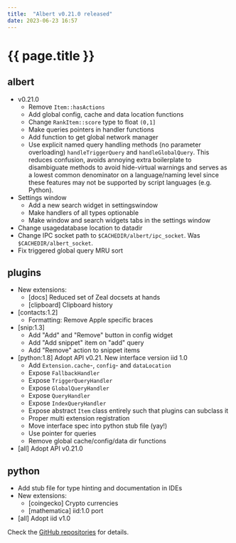 ```yaml
---
title:  "Albert v0.21.0 released"
date: 2023-06-23 16:57
---
```


# {{ page.title }}

## albert

* v0.21.0
  * Remove `Item::hasActions`
  * Add global config, cache and data location functions
  * Change `RankItem::score` type to float `(0,1]`
  * Make queries pointers in handler functions
  * Add function to get global network manager
  * Use explicit named query handling methods (no parameter overloading) `handleTriggerQuery` and `handleGlobalQuery`. This reduces confusion, avoids annoying extra boilerplate to disambiguate methods to avoid hide-virtual warnings and serves as a lowest common denominator on a language/naming level since these features may not be supported by script languages (e.g. Python).
* Settings window
  * Add a new search widget in settingswindow
  * Make handlers of all types optionable
  * Make window and search widgets tabs in the settings window
* Change usagedatabase location to datadir
* Change IPC socket path to `$CACHEDIR/albert/ipc_socket`. Was `$CACHEDIR/albert_socket`.
* Fix triggered global query MRU sort

## plugins

* New extensions:
  * [docs] Reduced set of Zeal docsets at hands
  * [clipboard] Clipboard history
* [contacts:1.2]
  * Formatting: Remove Apple specific braces
* [snip:1.3]
  * Add "Add" and "Remove" button in config widget
  * Add "Add snippet" item on "add" query
  * Add "Remove" action to snippet items
* [python:1.8] Adopt API v0.21. New interface version iid 1.0
  * Add `Extension.cache`-, `config`- and `dataLocation`
  * Expose `FallbackHandler`
  * Expose `TriggerQueryHandler`
  * Expose `GlobalQueryHandler`
  * Expose `QueryHandler`
  * Expose `IndexQueryHandler`
  * Expose abstract `Item` class entirely such that plugins can subclass it
  * Proper multi extension registration
  * Move interface spec into python stub file (yay!)
  * Use pointer for queries
  * Remove global cache/config/data dir functions
* [all] Adopt API v0.21.0

## python

* Add stub file for type hinting and documentation in IDEs
* New extensions:
  * [coingecko] Crypto currencies
  * [mathematica] iid:1.0 port
* [all] Adopt iid v1.0

Check the [GitHub repositories](https://github.com/albertlauncher/albert/commits/v0.21.0) for details.
